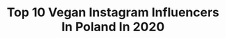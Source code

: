 ---
title: Top 10 Vegan Instagram Influencers In Poland In 2020
description: >-
  Find top vegan Instagram influencers in Poland in 2020. Most popular hashtags: #girl #kobieta #woman #warsaw.
platform: Instagram
hits: 330
text_top: Identify the top-rated Instagram profiles on inBeat.
text_bottom: inBeat aggregates 330 Instagram influencers like this in Poland for you to work with.
profiles:
  - username: "hadar.shamir"
    fullname: >-
      Hadar Shamir 🦋
    bio: >-
      Vegan 🌱
    location: "Poland"
    followers: 13331
    engagement: 1402
    commentsToLikes: 0.053764
    id: ck9wdcx5df3730j78n231b4gf
    verified: false
    hashtags: "#friends, #itscoronatime, #tiktok, #brithday"
  - username: "mrs__harmony"
    fullname: >-
      Kasia Harmony
    bio: >-
      • healthy food • natural medicine • vegan lifestyle 🌱 • woman workshop #doterra wellness advocate, join me 👉 9448371 📮Kasia@harmonylife.style
    location: "Poland"
    followers: 41877
    engagement: 470
    commentsToLikes: 0.047615
    id: ck5zx2fe577tv0i1434us37ir
    verified: false
    hashtags: "#piek, #to, #strajkkobiet, #taniec"
  - username: "juszes"
    fullname: >-
      Justyna Żak
    bio: >-
      🌱vegan 🌱 📨Justynazakowna@gmail.com📨 📹 YouTube (328K)📹
    location: "Poland"
    followers: 190834
    engagement: 654
    commentsToLikes: 0.010808
    id: ck5bw4r7nl01r0i1175fr7uyx
    verified: true
    hashtags: "#veganfood, #ootd, #plantbased, #vegan"
  - username: "helena_kulma"
    fullname: >-
      Helena Nel Kulma
    bio: >-
      🇵🇱 Poland, Warsaw/Poznan 🇪🇺 EU ✈️ travel 🍒 vegan
    location: "Poland"
    followers: 3626
    engagement: 1912
    commentsToLikes: 0.080372
    id: ckaozxagcntkt0i78obp45sxe
    verified: false
    hashtags: "#falloutfit, #warsaw, #outfitoftheday, #jesie"
  - username: "katt.markiewicz"
    fullname: >-
      Katt Markiewicz
    bio: >-
      🌱VEGAN 👨‍👩‍👧‍👦 @srtkontrast 💃🏼 choreographer/dancer 🧠@why2la @youngstars_dance @breakthrough.bootcamp Co-founder 📩kattmarkiewicz@gmail.com
    location: "Poland"
    followers: 22743
    engagement: 868
    commentsToLikes: 0.028111
    id: ck5chvnykrk3k0i11hddn0h0w
    verified: false
    hashtags: "#momtobe, #weekend, #life, #happy"
  - username: "pomalomani"
    fullname: >-
      Ewa  ~  p o m a l o m a n i
    bio: >-
      personal style & beauty • warm minimalism • cloud head • vegan food lover • fashion • nature lover • Contact me via mail pomalomanicontact@gmail.com
    location: "Poland"
    followers: 11278
    engagement: 410
    commentsToLikes: 0.096081
    id: ck5chxwlyrnju0i114g961p12
    verified: false
    hashtags: "#jesie, #slowliving, #etheral, #simplicityisbeauty"
  - username: "olivia_funky_"
    fullname: >-
      Olivia Lubieniecka
    bio: >-
      🎀 @funkyhair.pl 🎀 🔥 @baolmi.hair 🔥 Hair #extensions Artist 🙋🏼‍♀️ The #elves Sister 🧚🏼‍♂️ #vegan for Friends 🐣
    location: "Poland"
    followers: 7548
    engagement: 907
    commentsToLikes: 0.038638
    id: ck13a11hjo38q0i199333oq86
    verified: false
    hashtags: "#zakynthos, #flex, #strech, #stretching"
  - username: "mon.zaj"
    fullname: >-
      polishgirl in Bermuda
    bio: >-
      Forever expat 🧳 🏗️engineer; master of Civil Eng. 📸model 🌱vegan 🏋🏻‍♀️fitness addict 🌍26/194
    location: "Poland"
    followers: 14403
    engagement: 622
    commentsToLikes: 0.071077
    id: ck55j3axcw5ph0i113ho3t39z
    verified: false
    hashtags: "#bermuda, #ig, #polska, #girlstravellife"
  - username: "agastachurska"
    fullname: >-
      𝑨𝑮𝑵𝑰𝑬𝑺𝒁𝑲𝑨 𝑺𝑻𝑨𝑪𝑯𝑼𝑹𝑺𝑲𝑨
    bio: >-
      ▪️ vegan lifestyle 📩 aga.stachurska@vp.pl
    location: "Poland"
    followers: 319743
    engagement: 684
    commentsToLikes: 0.003493
    id: ck8sxl1xmhseg0j78crrizj95
    verified: false
    hashtags: "#partypack, #partyspirit, #burnenergy, #festiwal"
  - username: "rithabarbaritha"
    fullname: >-
      𝑷𝒐𝒍𝒆 𝑫𝒂𝒏𝒄𝒆 𝑳𝒐𝒗𝒆𝒓
    bio: >-
      #vegangirl 📩 ritha.s.269@gmail.com ❤️ @kundelek_fikus
    location: "Poland"
    followers: 15078
    engagement: 397
    commentsToLikes: 0.051799
    id: ck8t8sc7blm2f0j7805ldpedp
    verified: false
    hashtags: "#kobieta, #pelonegro, #krak, #mujer"
---
